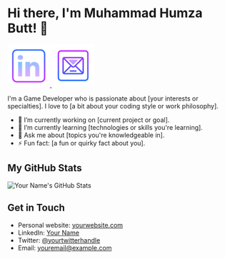 # Hi there, I'm Muhammad Humza Butt! 👋

<a href="https://www.linkedin.com/in/muhammad-humza-butt">
  <img src="icons/linkedin-96.png" alt="LinkedIn" width="95" height="95">
</a>
<a href="https://www.linkedin.com/in/muhammad-humza-butt">
  <img src="icons/mail-96.png" alt="Email" width="96" height="96">
</a>


I'm a Game Developer who is passionate about [your interests or specialties]. I love to [a bit about your coding style or work philosophy].

- 🔭 I’m currently working on [current project or goal].
- 🌱 I’m currently learning [technologies or skills you're learning].
- 💬 Ask me about [topics you're knowledgeable in].
- ⚡ Fun fact: [a fun or quirky fact about you].

## My GitHub Stats

![Your Name's GitHub Stats](https://github-readme-stats.vercel.app/api?username=humza-13&show_icons=true)

## Get in Touch

- Personal website: [yourwebsite.com](https://yourwebsite.com)
- LinkedIn: [Your Name](https://www.linkedin.com/in/yourusername/)
- Twitter: [@yourtwitterhandle](https://twitter.com/yourtwitterhandle)
- Email: [youremail@example.com](mailto:youremail@example.com)
